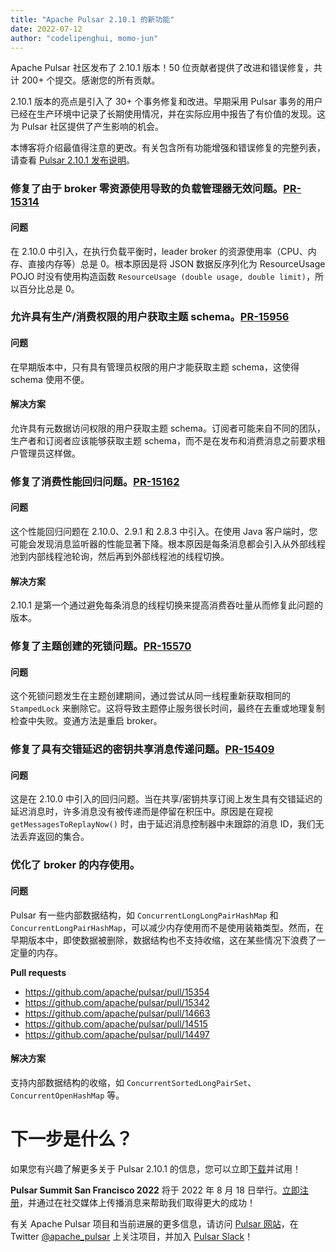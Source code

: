 ```yaml
---
title: "Apache Pulsar 2.10.1 的新功能"
date: 2022-07-12
author: "codelipenghui, momo-jun"
---
```


Apache Pulsar 社区发布了 2.10.1 版本！50 位贡献者提供了改进和错误修复，共计 200+ 个提交。感谢您的所有贡献。

2.10.1 版本的亮点是引入了 30+ 个事务修复和改进。早期采用 Pulsar 事务的用户已经在生产环境中记录了长期使用情况，并在实际应用中报告了有价值的发现。这为 Pulsar 社区提供了产生影响的机会。

本博客将介绍最值得注意的更改。有关包含所有功能增强和错误修复的完整列表，请查看 [Pulsar 2.10.1 发布说明](https://pulsar.apache.org/release-notes/versioned/pulsar-2.10.1/)。

<!--truncate-->

### 修复了由于 broker 零资源使用导致的负载管理器无效问题。[PR-15314](https://github.com/apache/pulsar/pull/15314)

#### 问题
在 2.10.0 中引入，在执行负载平衡时，leader broker 的资源使用率（CPU、内存、直接内存等）总是 0。根本原因是将 JSON 数据反序列化为 ResourceUsage POJO 时没有使用构造函数 `ResourceUsage (double usage, double limit)`，所以百分比总是 0。

### 允许具有生产/消费权限的用户获取主题 schema。[PR-15956](https://github.com/apache/pulsar/pull/15956)

#### 问题
在早期版本中，只有具有管理员权限的用户才能获取主题 schema，这使得 schema 使用不便。

#### 解决方案
允许具有元数据访问权限的用户获取主题 schema。订阅者可能来自不同的团队，生产者和订阅者应该能够获取主题 schema，而不是在发布和消费消息之前要求租户管理员这样做。

### 修复了消费性能回归问题。[PR-15162](https://github.com/apache/pulsar/pull/15162)

#### 问题
这个性能回归问题在 2.10.0、2.9.1 和 2.8.3 中引入。在使用 Java 客户端时，您可能会发现消息监听器的性能显著下降。根本原因是每条消息都会引入从外部线程池到内部线程池轮询，然后再到外部线程池的线程切换。

#### 解决方案
2.10.1 是第一个通过避免每条消息的线程切换来提高消费吞吐量从而修复此问题的版本。

### 修复了主题创建的死锁问题。[PR-15570](https://github.com/apache/pulsar/pull/15570)

#### 问题
这个死锁问题发生在主题创建期间，通过尝试从同一线程重新获取相同的 `StampedLock` 来删除它。这将导致主题停止服务很长时间，最终在去重或地理复制检查中失败。变通方法是重启 broker。

### 修复了具有交错延迟的密钥共享消息传递问题。[PR-15409](https://github.com/apache/pulsar/pull/15409)

#### 问题
这是在 2.10.0 中引入的回归问题。当在共享/密钥共享订阅上发生具有交错延迟的延迟消息时，许多消息没有被传递而是停留在积压中。原因是在窥视 `getMessagesToReplayNow()` 时，由于延迟消息控制器中未跟踪的消息 ID，我们无法丢弃返回的集合。

### 优化了 broker 的内存使用。

#### 问题
Pulsar 有一些内部数据结构，如 `ConcurrentLongLongPairHashMap` 和 `ConcurrentLongPairHashMap`，可以减少内存使用而不是使用装箱类型。然而，在早期版本中，即使数据被删除，数据结构也不支持收缩，这在某些情况下浪费了一定量的内存。

**Pull requests**
* https://github.com/apache/pulsar/pull/15354
* https://github.com/apache/pulsar/pull/15342
* https://github.com/apache/pulsar/pull/14663
* https://github.com/apache/pulsar/pull/14515
* https://github.com/apache/pulsar/pull/14497

#### 解决方案
支持内部数据结构的收缩，如 `ConcurrentSortedLongPairSet`、`ConcurrentOpenHashMap` 等。

# 下一步是什么？

如果您有兴趣了解更多关于 Pulsar 2.10.1 的信息，您可以立即[下载](https://pulsar.apache.org/en/versions/)并试用！

**Pulsar Summit San Francisco 2022** 将于 2022 年 8 月 18 日举行。[立即注册](https://pulsar-summit.org/)，并通过在社交媒体上传播消息来帮助我们取得更大的成功！

有关 Apache Pulsar 项目和当前进展的更多信息，请访问
[Pulsar 网站](https://pulsar.apache.org)，在 Twitter
[@apache_pulsar](https://twitter.com/apache_pulsar) 上关注项目，并加入 [Pulsar Slack](https://apache-pulsar.herokuapp.com/)！